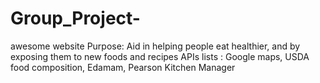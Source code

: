 # Group_Project-
awesome website 
Purpose: Aid in helping people eat healthier, and by exposing them to new foods and recipes
APIs lists : Google maps, USDA food composition, Edamam, Pearson Kitchen Manager
